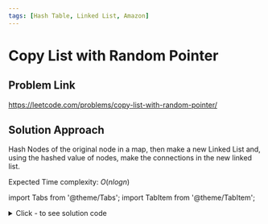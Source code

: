 ```yaml
---
tags: [Hash Table, Linked List, Amazon]
---
```


# Copy List with Random Pointer

## Problem Link
https://leetcode.com/problems/copy-list-with-random-pointer/

## Solution Approach

Hash Nodes of the original node in a map, then make a new Linked List and, using the hashed value of nodes, make the connections in the new linked list.

Expected Time complexity: $O(nlogn)$

import Tabs from '@theme/Tabs';
import TabItem from '@theme/TabItem';

<details><summary>Click - to see solution code</summary>
<Tabs>
<TabItem value="cpp" label="C++">

```cpp
class Solution {
   public:
    Node* copyRandomList(Node* head) {
        Node* temp = head;
        map<Node*, Node*> mp;
        while (temp) {
            Node* newNode = new Node(temp->val);
            mp[temp] = newNode;
            temp = temp->next;
        }
        temp = head;
        while (temp) {
            mp[temp]->next = mp[temp->next];
            mp[temp]->random = mp[temp->random];
            temp = temp->next;
        }
        return mp[head];
    }
};
```
</TabItem>
</Tabs>
</details>

<!-- <p style={{color: "red" }}> don no write </p> -->
